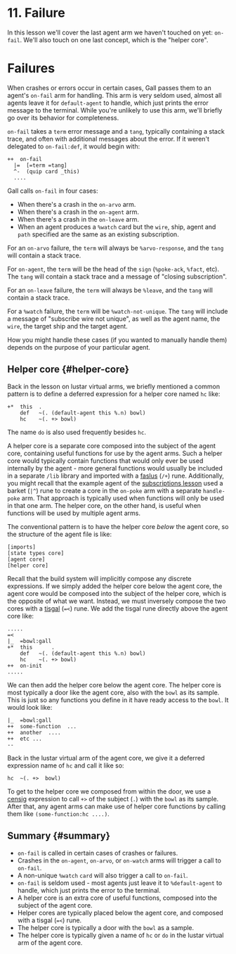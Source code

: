 # 11. Failure

In this lesson we'll cover the last agent arm we haven't touched on yet: `on-fail`. We'll also touch on one last concept, which is the "helper core".

# Failures

When crashes or errors occur in certain cases, Gall passes them to an agent's `on-fail` arm for handling. This arm is very seldom used, almost all agents leave it for `default-agent` to handle, which just prints the error message to the terminal. While you're unlikely to use this arm, we'll briefly go over its behavior for completeness.

`on-fail` takes a `term` error message and a `tang`, typically containing a stack trace, and often with additional messages about the error. If it weren't delegated to `on-fail:def`, it would begin with:

```hoon
++  on-fail
  |=  [=term =tang]
  ^-  (quip card _this)
  ....
```

Gall calls `on-fail` in four cases:

- When there's a crash in the `on-arvo` arm.
- When there's a crash in the `on-agent` arm.
- When there's a crash in the `on-leave` arm.
- When an agent produces a `%watch` card but the `wire`, ship, agent and `path` specified are the same as an existing subscription.

For an `on-arvo` failure, the `term` will always be `%arvo-response`, and the `tang` will contain a stack trace.

For `on-agent`, the `term` will be the head of the `sign` (`%poke-ack`, `%fact`, etc). The `tang` will contain a stack trace and a message of "closing subscription".

For an `on-leave` failure, the `term` will always be `%leave`, and the `tang` will contain a stack trace.

For a `%watch` failure, the `term` will be `%watch-not-unique`. The `tang` will include a message of "subscribe wire not unique", as well as the agent name, the `wire`, the target ship and the target agent.

How you might handle these cases (if you wanted to manually handle them) depends on the purpose of your particular agent.

## Helper core {#helper-core}

Back in the lesson on lustar virtual arms, we briefly mentioned a common pattern is to define a deferred expression for a helper core named `hc` like:

```hoon
+*  this  .
    def   ~(. (default-agent this %.n) bowl)
    hc    ~(. +> bowl)
```

The name `do` is also used frequently besides `hc`.

A helper core is a separate core composed into the subject of the agent core, containing useful functions for use by the agent arms. Such a helper core would typically contain functions that would only ever be used internally by the agent - more general functions would usually be included in a separate `/lib` library and imported with a [faslus](../../language/hoon/reference/rune/fas.md#faslus) (`/+`) rune. Additionally, you might recall that the example agent of the [subscriptions lesson](8-subscriptions.md#example) used a barket (`|^`) rune to create a core in the `on-poke` arm with a separate `handle-poke` arm. That approach is typically used when functions will only be used in that one arm. The helper core, on the other hand, is useful when functions will be used by multiple agent arms.

The conventional pattern is to have the helper core _below_ the agent core, so the structure of the agent file is like:

```
[imports]
[state types core]
[agent core]
[helper core]
```

Recall that the build system will implicitly compose any discrete expressions. If we simply added the helper core below the agent core, the agent core would be composed into the subject of the helper core, which is the opposite of what we want. Instead, we must inversely compose the two cores with a [tisgal](../../language/hoon/reference/rune/tis.md#tisgal) (`=<`) rune. We add the tisgal rune directly above the agent core like:

```hoon
.....
=<
|_  =bowl:gall
+*  this      .
    def   ~(. (default-agent this %.n) bowl)
    hc    ~(. +> bowl)
++  on-init
.....
```

We can then add the helper core below the agent core. The helper core is most typically a door like the agent core, also with the `bowl` as its sample. This is just so any functions you define in it have ready access to the `bowl`. It would look like:

```hoon
|_  =bowl:gall
++  some-function  ...
++  another  ....
++  etc ...
--
```

Back in the lustar virtual arm of the agent core, we give it a deferred expression name of `hc` and call it like so:

```hoon
hc  ~(. +>  bowl)
```

To get to the helper core we composed from within the door, we use a [censig](../../language/hoon/reference/rune/cen.md#censig) expression to call `+>` of the subject (`.`) with the `bowl` as its sample. After that, any agent arms can make use of helper core functions by calling them like `(some-function:hc ....)`.

## Summary {#summary}

- `on-fail` is called in certain cases of crashes or failures.
- Crashes in the `on-agent`, `on-arvo`, or `on-watch` arms will trigger a call to `on-fail`.
- A non-unique `%watch` `card` will also trigger a call to `on-fail`.
- `on-fail` is seldom used - most agents just leave it to `%default-agent` to handle, which just prints the error to the terminal.
- A helper core is an extra core of useful functions, composed into the subject of the agent core.
- Helper cores are typically placed below the agent core, and composed with a tisgal (`=<`) rune.
- The helper core is typically a door with the `bowl` as a sample.
- The helper core is typically given a name of `hc` or `do` in the lustar virtual arm of the agent core.
